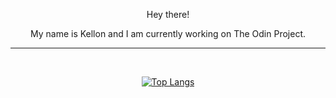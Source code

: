 <p align = "center">
    Hey there!
</p>

<p align = "center">
    My name is Kellon and I am currently working on The Odin Project.
</p>

---

</br>

<div align = "center">

<div>

[![Top Langs](https://github-readme-stats.vercel.app/api/top-langs/?username=kellondavid&layout=compact&theme=radical)](https://github.com/anuraghazra/github-readme-stats)

</div>

</div>


